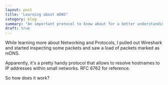 ```yaml
---
layout: post
title: "Learning about mDNS"
category: blog
summary: "An important protocol to know about for a better understanding of Networking"
draft: true
---
```


While learning more about Networking and Protocols, I pulled out Wireshark and started inspecting some packets and saw a load of packets marked as mDNS.

Apparently, it's a pretty handy protocol that allows to resolve hostnames to IP addresses within small networks. RFC 6762 for reference.

So how does it work?

